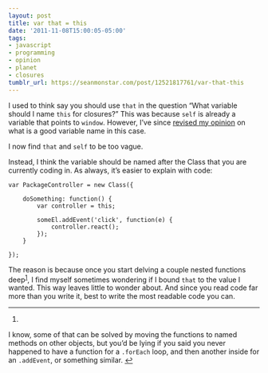 ```yaml
---
layout: post
title: var that = this
date: '2011-11-08T15:00:05-05:00'
tags:
- javascript
- programming
- opinion
- planet
- closures
tumblr_url: https://seanmonstar.com/post/12521817761/var-that-this
---
```

I used to think say you should use `that` in the question “What variable should I name `this` for closures?” This was because `self` is already a variable that points to `window`. However, I’ve since [revised my opinion](https://plus.google.com/117864091849261637847/posts/eB94v35EtEy) on what is a good variable name in this case.

I now find `that` and `self` to be too vague.

Instead, I think the variable should be named after the Class that you are currently coding in. As always, it’s easier to explain with code:

    var PackageController = new Class({
    
        doSomething: function() {
            var controller = this;
    
            someEl.addEvent('click', function(e) {
                controller.react();
            });
        }
    
    });

The reason is because once you start delving a couple nested functions deep<sup id="fnref:1"><a href="#fn:1" class="footnote-ref" role="doc-noteref">1</a></sup>, I find myself sometimes wondering if I bound `that` to the value I wanted. This way leaves little to wonder about. And since you read code far more than you write it, best to write the most readable code you can.

* * *

1. 

I know, some of that can be solved by moving the functions to named methods on other objects, but you’d be lying if you said you never happened to have a function for a `.forEach` loop, and then another inside for an `.addEvent`, or something similar.&nbsp;[↩︎](#fnref:1)


